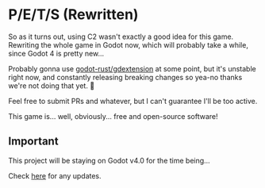 # P/E/T/S (Rewritten)

So as it turns out, using C2 wasn't exactly a good idea for this game. Rewriting
the whole game in Godot now, which will probably take a while, since Godot 4 is
pretty new...

Probably gonna use
[godot-rust/gdextension](https://github.com/godot-rust/gdextension) at some
point, but it's unstable right now, and constantly releasing breaking changes so
yea-no thanks we're not doing that yet. 🦀

Feel free to submit PRs and whatever, but I can't guarantee I'll be too active.

This game is... well, obviously... free and open-source software!

## Important

This project will be staying on Godot v4.0 for the time being...

Check [here](https://github.com/Lamby777/PETS-G/milestone/1) for any updates.
